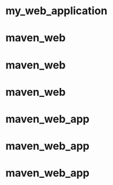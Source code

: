 # my_web_application
# maven_web
# maven_web
# maven_web
# maven_web_app
# maven_web_app
# maven_web_app

